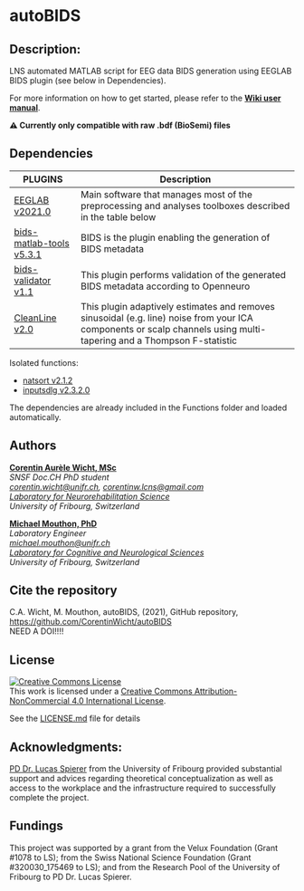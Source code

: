 # autoBIDS

## Description:
LNS automated MATLAB script for EEG data BIDS generation using EEGLAB BIDS plugin (see below in Dependencies). 

For more information on how to get started, please refer to the **[Wiki user manual](https://github.com/CorentinWicht/autoBIDS/wiki)**.

**⚠️ Currently only compatible with raw .bdf (BioSemi) files**


## Dependencies
| PLUGINS | Description |
| ------ | ------ |
| [EEGLAB v2021.0](https://github.com/sccn/eeglab) | Main software that manages most of the preprocessing and analyses toolboxes described in the table below |
| [bids-matlab-tools v5.3.1](https://github.com/sccn/bids-matlab-tools) | BIDS is the plugin enabling the generation of BIDS metadata | 
| [bids-validator v1.1](https://github.com/bids-standard/bids-validator)| This plugin performs validation of the generated BIDS metadata according to Openneuro |
| [CleanLine v2.0](https://github.com/sccn/cleanline) | This plugin adaptively estimates and removes sinusoidal (e.g. line) noise from your ICA components or scalp channels using multi-tapering and a Thompson F-statistic |

Isolated functions:
* [natsort v2.1.2](https://ch.mathworks.com/matlabcentral/fileexchange/47434-natural-order-filename-sort)
* [inputsdlg v2.3.2.0](https://ch.mathworks.com/matlabcentral/fileexchange/25862-inputsdlg-enhanced-input-dialog-box)

The dependencies are already included in the Functions folder and loaded automatically.

## Authors
[**Corentin Aurèle Wicht, MSc**](https://www.researchgate.net/profile/Wicht_Corentin)\
*SNSF Doc.CH PhD student*\
*corentin.wicht@unifr.ch, corentinw.lcns@gmail.com*\
*[Laboratory for Neurorehabilitation Science](https://www3.unifr.ch/med/spierer/en/)*\
*University of Fribourg, Switzerland*

[**Michael Mouthon, PhD**](https://www.unifr.ch/med/annoni/en/group/team/people/3229/6a825)\
*Laboratory Engineer*\
*michael.mouthon@unifr.ch*\
*[Laboratory for Cognitive and Neurological Sciences ](https://www.unifr.ch/med/annoni/en/)*\
*University of Fribourg, Switzerland*

## Cite the repository
C.A. Wicht, M. Mouthon, autoBIDS, (2021), GitHub repository, https://github.com/CorentinWicht/autoBIDS \
NEED A DOI!!!!

## License
<a rel="license" href="http://creativecommons.org/licenses/by-nc/4.0/"><img alt="Creative Commons License" style="border-width:0" src="https://i.creativecommons.org/l/by-nc/4.0/88x31.png" /></a><br />This work is licensed under a <a rel="license" href="http://creativecommons.org/licenses/by-nc/4.0/">Creative Commons Attribution-NonCommercial 4.0 International License</a>.

See the [LICENSE.md](LICENSE.md) file for details

## Acknowledgments: 
[PD Dr. Lucas Spierer](https://www.researchgate.net/profile/Lucas_Spierer) from the University of Fribourg provided substantial support and advices regarding theoretical conceptualization as well as access to the workplace and the infrastructure required to successfully complete the project.

## Fundings
This project was supported by a grant from the Velux Foundation (Grant #1078 to LS); from the Swiss National Science Foundation (Grant #320030_175469 to LS); and from the Research Pool of the University of Fribourg to PD Dr. Lucas Spierer.
